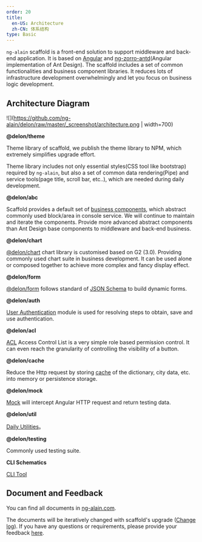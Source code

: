 ```yaml
---
order: 20
title:
  en-US: Architecture
  zh-CN: 体系结构
type: Basic
---
```


`ng-alain` scaffold is a front-end solution to support middleware and back-end application. It is based on [Angular](https://angular.io/) and [ng-zorro-antd](https://ng.ant.design/docs/introduce/en)(Angular implementation of Ant Design). The scaffold includes a set of common functionalities and business component libraries. It reduces lots of infrastructure development overwhelmingly and let you focus on business logic development.

## Architecture Diagram

![](https://github.com/ng-alain/delon/raw/master/_screenshot/architecture.png | width=700)

**@delon/theme**

Theme library of scaffold, we publish the theme library to NPM, which extremely simplifies upgrade effort.

Theme library includes not only essential styles(CSS tool like bootstrap) required by `ng-alain`, but also a set of common data rendering(Pipe) and service tools(page title, scroll bar, etc..), which are needed during daily development.

**@delon/abc**

Scaffold provides a default set of [business components](/components/), which abstract commonly used block/area in console service. We will continue to maintain and iterate the components. Provide more advanced abstract components than Ant Design base components to middleware and back-end business.

**@delon/chart**

[@delon/chart](/chart) chart library is customised based on G2 (3.0). Providing commonly used chart suite in business development. It can be used alone or composed together to achieve more complex and fancy display effect.

**@delon/form**

[@delon/form](/form) follows standard of [JSON Schema](http://json-schema.org/) to build dynamic forms.

**@delon/auth**

[User Authentication](/docs/auth) module is used for resolving steps to obtain, save and use authentication.

**@delon/acl**

[ACL](/docs/acl) Access Control List is a very simple role based permission control. It can even reach the granularity of controlling the visibility of a button.

**@delon/cache**

Reduce the Http request by storing [cache](/docs/cache) of the dictionary, city data, etc. into memory or persistence storage.

**@delon/mock**

[Mock](/docs/mock) will intercept Angular HTTP request and return testing data.

**@delon/util**

[Daily Utilities](/util)。

**@delon/testing**

Commonly used testing suite.

**CLI Schematics**

[CLI Tool](/cli)

## Document and Feedback

You can find all documents in [ng-alain.com](https://ng-alain.com).

The documents will be iteratively changed with scaffold's upgrade ([Change log](https://github.com/ng-alain/ng-alain/releases)). If you have any questions or requirements, please provide your feedback [here](https://github.com/ng-alain/ng-alain/issues). 
